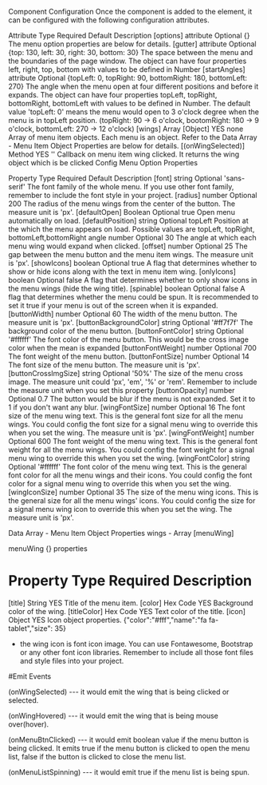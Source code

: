 Component Configuration
Once the component is added to the element, it can be configured with the following configuration attributes.

Attribute Type Required Default Description
[options] attribute Optional {} The menu option properties are below for details.
[gutter] attribute Optional {top: 130, left: 30, right: 30, bottom: 30} The space between the menu and the boundaries of the page window. The object can have four properties left, right, top, bottom with values to be defined in Number
[startAngles] attribute Optional {topLeft: 0, topRight: 90, bottomRight: 180, bottomLeft: 270} The angle when the menu open at four different positions and before it expands. The object can have four properties topLeft, topRight, bottomRight, bottomLeft with values to be defined in Number. The default value 'topLeft: 0' means the menu would open to 3 o'clock degree when the menu is in topLeft position. (topRight: 90 -> 6 o'clock, bootomRight: 180 -> 9 o'clock, bottomLeft: 270 -> 12 o'clock)
[wings] Array [Object] YES none Array of menu item objects. Each menu is an object. Refer to the Data Array - Menu Item Object Properties are below for details.
[(onWingSelected)] Method YES '' Callback on menu item wing clicked. It returns the wing object which is be clicked
Config Menu Option Properties

Property Type Required Default Description
[font] string Optional 'sans-serif' The font family of the whole menu. If you use other font family, remember to include the font style in your project.
[radius] number Optional 200 The radius of the menu wings from the center of the button. The measure unit is 'px'.
[defaultOpen] Boolean Optional true Open menu automatically on load.
[defaultPosition] string Optional topLeft Position at the which the menu appears on load. Possible values are topLeft, topRight, bottomLeft,bottomRight
angle number Optional 30 The angle at which each menu wing would expand when clicked.
[offset] number Optional 25 The gap between the menu button and the menu item wings. The measure unit is 'px'.
[showIcons] boolean Optional true A flag that determines whether to show or hide icons along with the text in menu item wing.
[onlyIcons] boolean Optional false A flag that determines whether to only show icons in the menu wings (hide the wing title).
[spinable] boolean Optional false A flag that determines whether the menu could be spun. It is recommended to set it true if your menu is out of the screen when it is expanded.
[buttonWidth] number Optional 60 The width of the menu button. The measure unit is 'px'.
[buttonBackgroundColor] string Optional '#ff7f7f' The background color of the menu button.
[buttonFontColor] string Optional '#ffffff' The font color of the menu button. This would be the cross image color when the mean is expanded
[buttonFontWeight] number Optional 700 The font weight of the menu button.
[buttonFontSize] number Optional 14 The font size of the menu button. The measure unit is 'px'.
[buttonCrossImgSize] string Optional '50%' The size of the menu cross image. The measure unit could 'px', 'em', '%' or 'rem'. Remember to include the measure unit when you set this property
[buttonOpacity] number Optional 0.7 The button would be blur if the menu is not expanded. Set it to 1 if you don't want any blur.
[wingFontSize] number Optional 16 The font size of the menu wing text. This is the general font size for all the menu wings. You could config the font size for a signal menu wing to override this when you set the wing. The measure unit is 'px'.
[wingFontWeight] number Optional 600 The font weight of the menu wing text. This is the general font weight for all the menu wings. You could config the font weight for a signal menu wing to override this when you set the wing.
[wingFontColor] string Optional '#ffffff' The font color of the menu wing text. This is the general font color for all the menu wings and their icons. You could config the font color for a signal menu wing to override this when you set the wing.
[wingIconSize] number Optional 35 The size of the menu wing icons. This is the general size for all the menu wings' icons. You could config the size for a signal menu wing icon to override this when you set the wing. The measure unit is 'px'.

Data Array - Menu Item Object Properties
wings - Array [menuWing]

menuWing {} properties

# Property Type Required Description

[title] String YES Title of the menu item.
[color] Hex Code YES Background color of the wing.
[titleColor] Hex Code YES Text color of the title.
[icon] Object YES Icon object properties. {"color":"#fff","name":"fa fa-tablet","size": 35}

- the wing icon is font icon image. You can use Fontawesome, Bootstrap or any other font icon libraries. Remember to include all those font files and style files into your project.

#Emit Events

(onWingSelected) --- it would emit the wing that is being clicked or selected.

(onWingHovered) --- it would emit the wing that is being mouse over(hover).

(onMenuBtnClicked) --- it would emit boolean value if the menu button is being clicked. It emits true if the menu button is clicked to open the menu list, false if the button is clicked to close the menu list.

(onMenuListSpinning) --- it would emit true if the menu list is being spun.
